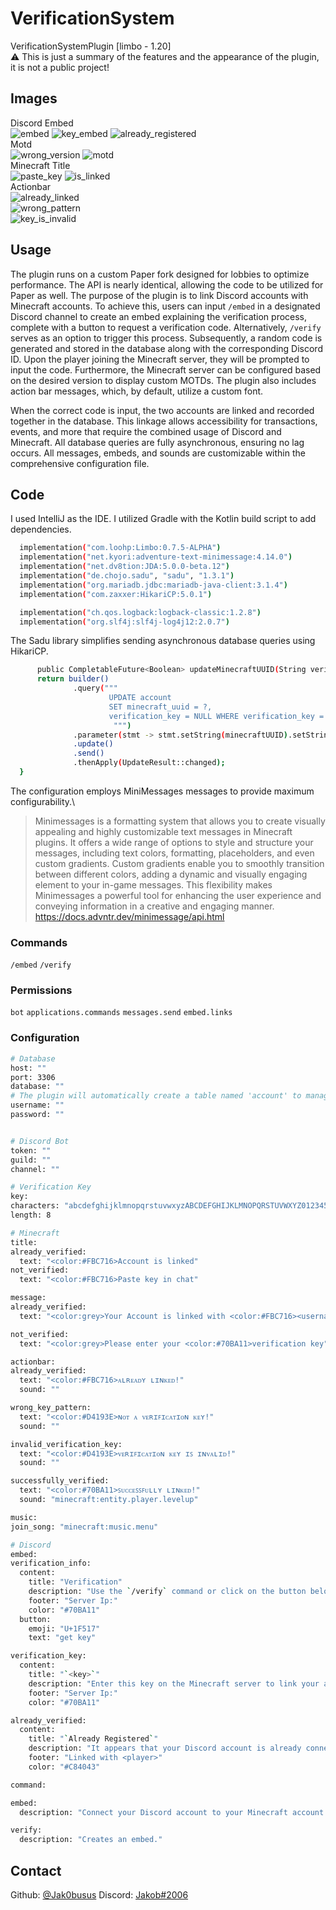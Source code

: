 # VerificationSystem
VerificationSystemPlugin [limbo - 1.20]\
⚠ This is just a summary of the features and the appearance of the plugin, it is not a public project!



<!-- IMAGES -->
## Images

Discord Embed\
![embed]
![key_embed]
![already_registered]\
Motd\
![wrong_version]
![motd]\
Minecraft Title\
![paste_key]
![is_linked]\
Actionbar\
![already_linked]\
![wrong_pattern]\
![key_is_invalid]



<!-- USAGE EXAMPLES -->
## Usage

The plugin runs on a custom Paper fork designed for lobbies to optimize performance. The API is nearly identical, allowing the code to be utilized for Paper as well. The purpose of the plugin is to link Discord accounts with Minecraft accounts. To achieve this, users can input `/embed` in a designated Discord channel to create an embed explaining the verification process, complete with a button to request a verification code. Alternatively, `/verify` serves as an option to trigger this process. Subsequently, a random code is generated and stored in the database along with the corresponding Discord ID. Upon the player joining the Minecraft server, they will be prompted to input the code. Furthermore, the Minecraft server can be configured based on the desired version to display custom MOTDs. The plugin also includes action bar messages, which, by default, utilize a custom font.

When the correct code is input, the two accounts are linked and recorded together in the database. This linkage allows accessibility for transactions, events, and more that require the combined usage of Discord and Minecraft. All database queries are fully asynchronous, ensuring no lag occurs. All messages, embeds, and sounds are customizable within the comprehensive configuration file.



## Code

I used IntelliJ as the IDE. I utilized Gradle with the Kotlin build script to add dependencies.
  ```sh
    implementation("com.loohp:Limbo:0.7.5-ALPHA")
    implementation("net.kyori:adventure-text-minimessage:4.14.0")
    implementation("net.dv8tion:JDA:5.0.0-beta.12")
    implementation("de.chojo.sadu", "sadu", "1.3.1")
    implementation("org.mariadb.jdbc:mariadb-java-client:3.1.4")
    implementation("com.zaxxer:HikariCP:5.0.1")

    implementation("ch.qos.logback:logback-classic:1.2.8")
    implementation("org.slf4j:slf4j-log4j12:2.0.7")
  ```
The Sadu library simplifies sending asynchronous database queries using HikariCP. 
  ```sh
        public CompletableFuture<Boolean> updateMinecraftUUID(String verificationKey, String minecraftUUID) {
        return builder()
                .query("""
                        UPDATE account
                        SET minecraft_uuid = ?,
                        verification_key = NULL WHERE verification_key = ?
                         """)
                .parameter(stmt -> stmt.setString(minecraftUUID).setString(verificationKey))
                .update()
                .send()
                .thenApply(UpdateResult::changed);
    }
  ```
The configuration employs MiniMessages messages to provide maximum configurability.\
> Minimessages is a formatting system that allows you to create visually appealing and highly customizable text messages in Minecraft plugins. It offers a wide range of options to style and structure your messages, including text colors, formatting, placeholders, and even custom gradients. Custom gradients enable you to smoothly transition between different colors, adding a dynamic and visually engaging element to your in-game messages. This flexibility makes Minimessages a powerful tool for enhancing the user experience and conveying information in a creative and engaging manner.\
https://docs.advntr.dev/minimessage/api.html



### Commands

`/embed` `/verify`

### Permissions

`bot` `applications.commands` `messages.send` `embed.links`

### Configuration

  ```sh
# Database
host: ""
port: 3306
database: ""
# The plugin will automatically create a table named 'account' to manage the data
username: ""
password: ""


# Discord Bot
token: ""
guild: ""
channel: ""

# Verification Key
key:
  characters: "abcdefghijklmnopqrstuvwxyzABCDEFGHIJKLMNOPQRSTUVWXYZ0123456789"
  length: 8

# Minecraft
title:
  already_verified:
    text: "<color:#FBC716>Account is linked"
  not_verified:
    text: "<color:#FBC716>Paste key in chat"

message:
  already_verified:
    text: "<color:grey>Your Account is linked with <color:#FBC716><username>"

  not_verified:
    text: "<color:grey>Please enter your <color:#70BA11>verification key"

actionbar:
  already_verified:
    text: "<color:#FBC716>ᴀʟʀᴇᴀᴅʏ ʟɪɴᴋᴇᴅ!"
    sound: ""

  wrong_key_pattern:
    text: "<color:#D4193E>ɴᴏᴛ ᴀ ᴠᴇʀɪꜰɪᴄᴀᴛɪᴏɴ ᴋᴇʏ!"
    sound: ""

  invalid_verification_key:
    text: "<color:#D4193E>ᴠᴇʀɪꜰɪᴄᴀᴛɪᴏɴ ᴋᴇʏ ɪꜱ ɪɴᴠᴀʟɪᴅ!"
    sound: ""

  successfully_verified:
    text: "<color:#70BA11>ꜱᴜᴄᴄᴇꜱꜱꜰᴜʟʟʏ ʟɪɴᴋᴇᴅ!"
    sound: "minecraft:entity.player.levelup"

music:
  join_song: "minecraft:music.menu"

# Discord
embed:
  verification_info:
    content:
      title: "Verification"
      description: "Use the `/verify` command or click on the button below to effortlessly link your Discord and Minecraft account. Once invoked, you'll receive an exclusive verification code. Simply input this code ingame on the Minecraft server to establish a connection between your Discord and Minecraft profiles.\nIf you've already obtained a verification code, don't worry! Just enter the command again to receive a brand new code."
      footer: "Server Ip:"
      color: "#70BA11"
    button:
      emoji: "U+1F517"
      text: "get key"

  verification_key:
    content:
      title: "`<key>`"
      description: "Enter this key on the Minecraft server to link your accounts. If you already had a code, it has now been overridden by this one. For assistance, please contact the support."
      footer: "Server Ip:"
      color: "#70BA11"

  already_verified:
    content:
      title: "`Already Registered`"
      description: "It appears that your Discord account is already connected to your Minecraft account. If you believe this is an error or have any concerns, please don't hesitate to contact our support."
      footer: "Linked with <player>"
      color: "#C84043"

command:

  embed:
    description: "Connect your Discord account to your Minecraft account."

  verify:
    description: "Creates an embed."
  ```



<!-- CONTACT -->
## Contact

Github: [@Jak0busus](https://github.com/Jak0busus)
Discord: [Jakob#2006](https://discord.com/users/580369300041498635)



<!-- MARKDOWN LINKS & IMAGES -->
<!-- https://www.markdownguide.org/basic-syntax/#reference-style-links -->

[embed]: images/embed.png
[key_embed]: images/key_embed.png
[wrong_version]: images/wrong_version.png
[motd]: images/motd.png
[paste_key]: images/paste_key.png
[wrong_pattern]: images/wrong_pattern.png
[key_is_invalid]: images/key_is_invalid.png
[already_registered]: images/already_registered.png
[is_linked]: images/is_linked.png
[already_linked]: images/already_linked.png
